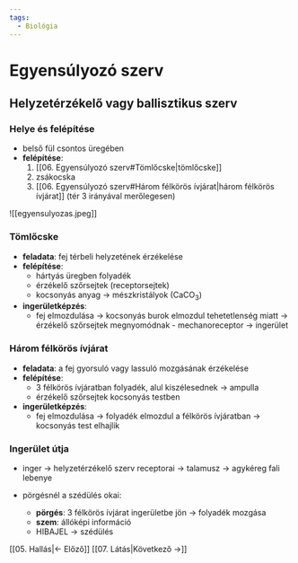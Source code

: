 ```yaml
---
tags:
  - Biológia
---
```


# Egyensúlyozó szerv

## Helyzetérzékelő vagy ballisztikus szerv

### Helye és felépítése

- belső fül csontos üregében
- **felépítése**:
	1. [[06. Egyensúlyozó szerv#Tömlőcske|tömlőcske]]
	2. zsákocska
	3. [[06. Egyensúlyozó szerv#Három félkörös ívjárat|három félkörös ívjárat]] (tér 3 irányával merőlegesen)

![[egyensulyozas.jpeg]]
### Tömlőcske

- **feladata**: fej térbeli helyzetének érzékelése
- **felépítése**:
	- hártyás üregben folyadék
	- érzékelő szőrsejtek (receptorsejtek)
	- kocsonyás anyag $\to$ mészkristályok (CaCO$_3$)
- **ingerületképzés**:
	- fej elmozdulása $\to$ kocsonyás burok elmozdul tehetetlenség miatt $\to$ érzékelő szőrsejtek megnyomódnak - mechanoreceptor $\to$ ingerület
### Három félkörös ívjárat

- **feladata**: a fej gyorsuló vagy lassuló mozgásának érzékelése
- **felépítése**:
	- 3 félkörös ívjáratban folyadék, alul kiszélesednek $\to$ ampulla
	- érzékelő szőrsejtek kocsonyás testben
- **ingerületképzés**:
	- fej elmozdulása $\to$ folyadék elmozdul a félkörös ívjáratban $\to$ kocsonyás test elhajlik
### Ingerület útja

- inger $\to$ helyzetérzékelő szerv receptorai $\to$ talamusz $\to$ agykéreg fali lebenye

- pörgésnél a szédülés okai:
	- **pörgés**: 3 félkörös ívjárat ingerületbe jön $\to$ folyadék mozgása
	- **szem**: állóképi információ
	- HIBAJEL $\to$ szédülés

[[05. Hallás|← Előző]]
[[07. Látás|Következő →]]